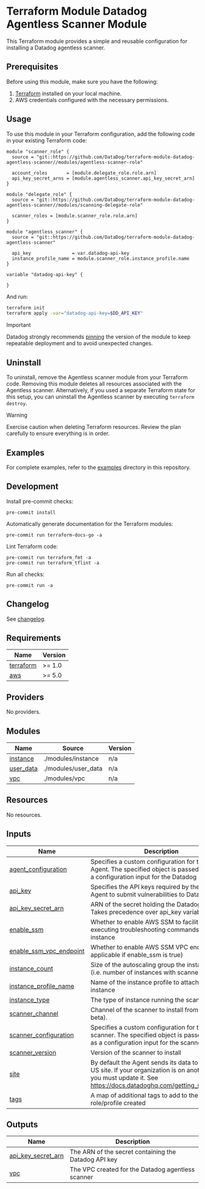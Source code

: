 # Terraform Module Datadog Agentless Scanner Module

This Terraform module provides a simple and reusable configuration for installing a Datadog agentless scanner.

## Prerequisites

Before using this module, make sure you have the following:

1. [Terraform](https://www.terraform.io/) installed on your local machine.
2. AWS credentials configured with the necessary permissions.

## Usage

To use this module in your Terraform configuration, add the following code in your existing Terraform code:
```hcl
module "scanner_role" {
  source = "git::https://github.com/DataDog/terraform-module-datadog-agentless-scanner//modules/agentless-scanner-role"

  account_roles       = [module.delegate_role.role.arn]
  api_key_secret_arns = [module.agentless_scanner.api_key_secret_arn]
}

module "delegate_role" {
  source = "git::https://github.com/DataDog/terraform-module-datadog-agentless-scanner//modules/scanning-delegate-role"

  scanner_roles = [module.scanner_role.role.arn]
}

module "agentless_scanner" {
  source = "git::https://github.com/DataDog/terraform-module-datadog-agentless-scanner"

  api_key               = var.datadog-api-key
  instance_profile_name = module.scanner_role.instance_profile.name
}

variable "datadog-api-key" {

}
```

And run:
```sh
terraform init
terraform apply -var="datadog-api-key=$DD_API_KEY"
```

> [!IMPORTANT]
> Datadog strongly recommends [pinning](https://developer.hashicorp.com/terraform/language/modules/sources#selecting-a-revision) the version of the module to keep repeatable deployment and to avoid unexpected changes.

## Uninstall

To uninstall, remove the Agentless scanner module from your Terraform code. Removing this module deletes all resources associated with the Agentless scanner. Alternatively, if you used a separate Terraform state for this setup, you can uninstall the Agentless scanner by executing `terraform destroy`.

> [!WARNING]
> Exercise caution when deleting Terraform resources. Review the plan carefully to ensure everything is in order.

## Examples

For complete examples, refer to the [examples](./examples/) directory in this repository.

## Development

Install pre-commit checks:

```
pre-commit install
```

Automatically generate documentation for the Terraform modules:

```
pre-commit run terraform-docs-go -a
```

Lint Terraform code:

```
pre-commit run terraform_fmt -a
pre-commit run terraform_tflint -a
```

Run all checks:

```
pre-commit run -a
```

## Changelog

See [changelog](CHANGELOG.md).

<!-- BEGIN_TF_DOCS -->
## Requirements

| Name | Version |
|------|---------|
| <a name="requirement_terraform"></a> [terraform](#requirement\_terraform) | >= 1.0 |
| <a name="requirement_aws"></a> [aws](#requirement\_aws) | >= 5.0 |

## Providers

No providers.

## Modules

| Name | Source | Version |
|------|--------|---------|
| <a name="module_instance"></a> [instance](#module\_instance) | ./modules/instance | n/a |
| <a name="module_user_data"></a> [user\_data](#module\_user\_data) | ./modules/user_data | n/a |
| <a name="module_vpc"></a> [vpc](#module\_vpc) | ./modules/vpc | n/a |

## Resources

No resources.

## Inputs

| Name | Description | Type | Default | Required |
|------|-------------|------|---------|:--------:|
| <a name="input_agent_configuration"></a> [agent\_configuration](#input\_agent\_configuration) | Specifies a custom configuration for the Datadog Agent. The specified object is passed directly as a configuration input for the Datadog Agent. | `any` | `{}` | no |
| <a name="input_api_key"></a> [api\_key](#input\_api\_key) | Specifies the API keys required by the Datadog Agent to submit vulnerabilities to Datadog | `string` | `null` | no |
| <a name="input_api_key_secret_arn"></a> [api\_key\_secret\_arn](#input\_api\_key\_secret\_arn) | ARN of the secret holding the Datadog API key. Takes precedence over api\_key variable | `string` | `null` | no |
| <a name="input_enable_ssm"></a> [enable\_ssm](#input\_enable\_ssm) | Whether to enable AWS SSM to facilitate executing troubleshooting commands on the instance | `bool` | `false` | no |
| <a name="input_enable_ssm_vpc_endpoint"></a> [enable\_ssm\_vpc\_endpoint](#input\_enable\_ssm\_vpc\_endpoint) | Whether to enable AWS SSM VPC endpoint (only applicable if enable\_ssm is true) | `bool` | `true` | no |
| <a name="input_instance_count"></a> [instance\_count](#input\_instance\_count) | Size of the autoscaling group the instance is in (i.e. number of instances with scanners to run) | `number` | `1` | no |
| <a name="input_instance_profile_name"></a> [instance\_profile\_name](#input\_instance\_profile\_name) | Name of the instance profile to attach to the instance | `string` | n/a | yes |
| <a name="input_instance_type"></a> [instance\_type](#input\_instance\_type) | The type of instance running the scanner | `string` | `"t4g.large"` | no |
| <a name="input_scanner_channel"></a> [scanner\_channel](#input\_scanner\_channel) | Channel of the scanner to install from (stable or beta). | `string` | `"stable"` | no |
| <a name="input_scanner_configuration"></a> [scanner\_configuration](#input\_scanner\_configuration) | Specifies a custom configuration for the scanner. The specified object is passed directly as a configuration input for the scanner. | `any` | `{}` | no |
| <a name="input_scanner_version"></a> [scanner\_version](#input\_scanner\_version) | Version of the scanner to install | `string` | `"0.11"` | no |
| <a name="input_site"></a> [site](#input\_site) | By default the Agent sends its data to Datadog US site. If your organization is on another site, you must update it. See https://docs.datadoghq.com/getting_started/site/ | `string` | `null` | no |
| <a name="input_tags"></a> [tags](#input\_tags) | A map of additional tags to add to the IAM role/profile created | `map(string)` | `{}` | no |

## Outputs

| Name | Description |
|------|-------------|
| <a name="output_api_key_secret_arn"></a> [api\_key\_secret\_arn](#output\_api\_key\_secret\_arn) | The ARN of the secret containing the Datadog API key |
| <a name="output_vpc"></a> [vpc](#output\_vpc) | The VPC created for the Datadog agentless scanner |
<!-- END_TF_DOCS -->
